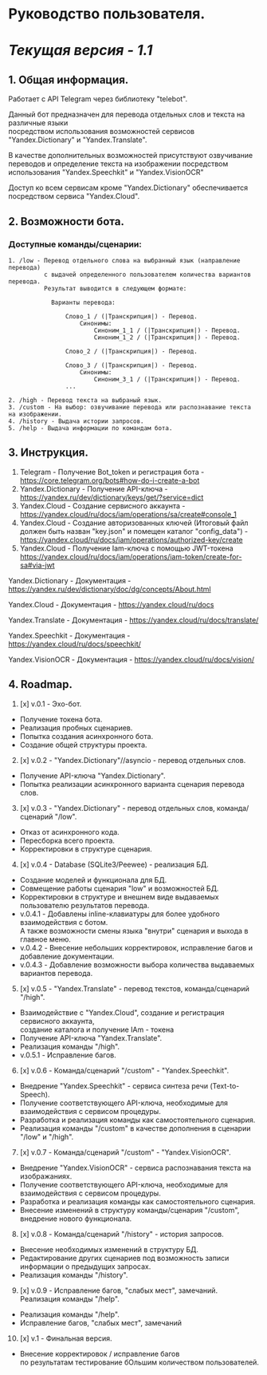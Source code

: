 # Руководство пользователя. 

# *_Текущая версия - 1.1_*


## 1. Общая информация.

Работает с API Telegram через библиотеку "telebot".

Данный бот предназначен для перевода отдельных слов и текста на различные языки  
посредством использования возможностей сервисов 
"Yandex.Dictionary" и "Yandex.Translate".

В качестве дополнительных возможностей присутствуют озвучивание переводов и определение текста на изображении
посредством использования "Yandex.Speechkit" и "Yandex.VisionOCR"

Доступ ко всем сервисам кроме "Yandex.Dictionary" обеспечивается посредством сервиса "Yandex.Cloud".

## 2. Возможности бота.

### Доступные команды/сценарии:

    1. /low - Перевод отдельного слова на выбранный язык (направление перевода)
              с выдачей определенного пользователем количества вариантов перевода. 
              Результат выводится в следующем формате:

                Варианты перевода:
                    
                    Слово_1 / (|Транскрипция|) - Перевод.
                        Синонимы:
                            Синоним_1_1 / (|Транскрипция|) - Перевод.
                            Синоним_1_2 / (|Транскрипция|) - Перевод.

                    Слово_2 / (|Транскрипция|) - Перевод.

                    Слово_3 / (|Транскрипция|) - Перевод.
                        Синонимы:
                            Синоним_3_1 / (|Транскрипция|) - Перевод.
                    ...

    2. /high - Перевод текста на выбраный язык.
    3. /custom - На выбор: озвучивание перевода или распознавание текста на изображении.
    4. /history - Выдача истории запросов.
    5. /help - Выдача информации по командам бота.

## 3. Инструкция.

1. Telegram - Получение Bot_token и регистрация бота - https://core.telegram.org/bots#how-do-i-create-a-bot
2. Yandex.Dictionary - Получение API-ключа - https://yandex.ru/dev/dictionary/keys/get/?service=dict
3. Yandex.Cloud - Создание сервисного аккаунта - https://yandex.cloud/ru/docs/iam/operations/sa/create#console_1
4. Yandex.Cloud - Создание авторизованных ключей 
(Итоговый файл должен быть назван "key.json" и помещен каталог "config_data") - 
https://yandex.cloud/ru/docs/iam/operations/authorized-key/create
5. Yandex.Cloud - Получение Iam-ключа с помощью JWT-токена https://yandex.cloud/ru/docs/iam/operations/iam-token/create-for-sa#via-jwt

Yandex.Dictionary - Документация - https://yandex.ru/dev/dictionary/doc/dg/concepts/About.html

Yandex.Cloud - Документация - https://yandex.cloud/ru/docs

Yandex.Translate - Документация - https://yandex.cloud/ru/docs/translate/

Yandex.Speechkit - Документация - https://yandex.cloud/ru/docs/speechkit/

Yandex.VisionOCR - Документация - https://yandex.cloud/ru/docs/vision/


## 4. Roadmap.

1. [x] v.0.1 - Эхо-бот.
- Получение токена бота.
- Реализация пробных сценариев.
- Попытка создания асинхронного бота.
- Создание общей структуры проекта.

2. [x] v.0.2 - "Yandex.Dictionary"//asyncio - перевод отдельных слов.
- Получение API-ключа "Yandex.Dictionary".
- Попытка реализации асинхронного варианта сценария перевода слов.

3. [x] v.0.3 - "Yandex.Dictionary" - перевод отдельных слов, команда/сценарий "/low".
- Отказ от асинхронного кода.
- Пересборка всего проекта.
- Корректировки в структуре сценария.

4. [x] v.0.4 - Database (SQLite3/Peewee) - реализация БД.
- Создание моделей и функционала для БД.
- Совмещение работы сценария "low" и возможностей БД.
- Корректировки в структуре и внешнем виде выдаваемых пользователю результатов перевода.
- v.0.4.1 - Добавлены inline-клавиатуры для более удобного взаимодействия с ботом.  
А также возможности смены языка "внутри" сценария и выхода в главное меню.
- v.0.4.2 - Внесение небольших корректировок, исправление багов и добавление документации.
- v.0.4.3 - Добавление возможности выбора количества выдаваемых вариантов перевода.

5. [x] v.0.5 - "Yandex.Translate" - перевод текстов, команда/сценарий "/high".
- Взаимодействие с "Yandex.Cloud", создание и регистрация сервисного аккаунта,  
создание каталога и получение IAm - токена
- Получение API-ключа "Yandex.Translate".
- Реализация команды "/high".
- v.0.5.1 - Исправление багов.

6. [x] v.0.6 - Команда/сценарий "/custom" - "Yandex.Speechkit".
- Внедрение "Yandex.Speechkit" - сервиса синтеза речи (Text-to-Speech).
- Получение соответствующего API-ключа, необходимые для взаимодействия с сервисом процедуры.
- Разработка и реализация команды как самостоятельного сценария.
- Реализация команды "/custom" в качестве дополнения в сценарии "/low" и "/high".

7. [x] v.0.7 - Команда/сценарий "/custom" - "Yandex.VisionOCR".
- Внедрение "Yandex.VisionOCR" - сервиса распознавания текста на изображаниях.
- Получение соответствующего API-ключа, необходимые для взаимодействия с сервисом процедуры.
- Разработка и реализация команды как самостоятельного сценария.
- Внесение изменений в структуру команды/сценария "/custom",  
внедрение нового функционала.

8. [x] v.0.8 - Команда/сценарий "/history" - история запросов.
- Внесение необходимых изменений в структуру БД.
- Редактирование других сценариев под возможность записи информации о предыдущих запросах.
- Реализация команды "/history".

9. [x] v.0.9 - Исправление багов, "слабых мест", замечаний. Реализация команды "/help".
- Реализация команды "/help".
- Исправление багов, "слабых мест", замечаний

10. [x] v.1 - Финальная версия.
- Внесение корректировок / исправление багов  
по результатам тестирование бОльшим количеством пользователей.
